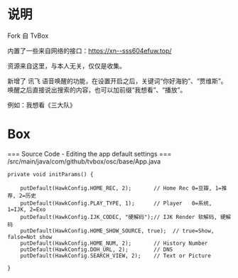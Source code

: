 # 说明
Fork 自 TvBox

内置了一些来自网络的接口：https://xn--sss604efuw.top/

资源来自这里，与本人无关，仅仅是收集。

新增了 讯飞 语音唤醒的功能，在设置开启之后，关键词“你好海豹”、“贾维斯”。
唤醒之后直接说出搜索的内容，也可以加前缀“我想看”、“播放”。

例如：我想看《三大队》



# Box

=== Source Code - Editing the app default settings ===
/src/main/java/com/github/tvbox/osc/base/App.java

    private void initParams() {

        putDefault(HawkConfig.HOME_REC, 2);       // Home Rec 0=豆瓣, 1=推荐, 2=历史
        putDefault(HawkConfig.PLAY_TYPE, 1);      // Player   0=系统, 1=IJK, 2=Exo
        putDefault(HawkConfig.IJK_CODEC, "硬解码");// IJK Render 软解码, 硬解码
        putDefault(HawkConfig.HOME_SHOW_SOURCE, true);  // true=Show, false=Not show
        putDefault(HawkConfig.HOME_NUM, 2);       // History Number
        putDefault(HawkConfig.DOH_URL, 2);        // DNS
        putDefault(HawkConfig.SEARCH_VIEW, 2);    // Text or Picture

    }
